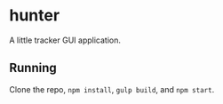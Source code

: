 # hunter
A little tracker GUI application.

## Running
Clone the repo, `npm install`, `gulp build`, and `npm start`.